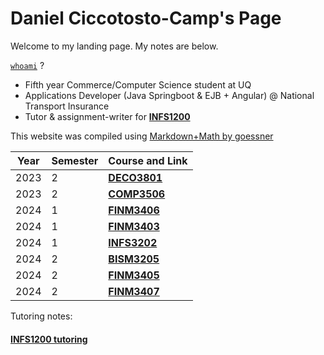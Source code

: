 # Daniel Ciccotosto-Camp's Page

Welcome to my landing page. My notes are below.

[``whoami``](https://www.linkedin.com/in/daniel-ciccotosto-camp-6a1463b9/) ?
- Fifth year Commerce/Computer Science student at UQ
- Applications Developer (Java Springboot & EJB + Angular) @ National Transport Insurance
- Tutor & assignment-writer for [**INFS1200**](https://programs-courses.uq.edu.au/course.html?course_code=INFS1200)

This website was compiled using [Markdown+Math by goessner](https://marketplace.visualstudio.com/items?itemName=goessner.mdmath)

**Year** | **Semester** | **Course and Link**
| --- | --- | --- |
2023 | 2 | [**DECO3801**](DECO3801/docs/main_DECO3801.html)
2023 | 2 |  [**COMP3506**](COMP3506/docs/main_COMP3506.html)
2024 | 1 | [**FINM3406**](FINM3406/docs/main_FINM3406.html)
2024 | 1 | [**FINM3403**](FINM3403/docs/main_FINM3403.html)
2024 | 1 | [**INFS3202**](INFS3202/docs/main_INFS3202.html)
2024 | 2 |  [**BISM3205**](BISM3205/docs/BISM3205.html)
2024 | 2 |  [**FINM3405**](FINM3405/docs/FINM3405.html)
2024 | 2 |  [**FINM3407**](FINM3407/docs/FINM3407.html)

Tutoring notes:
#### [INFS1200 tutoring](INFS1200/docs/INFS1200.html)
